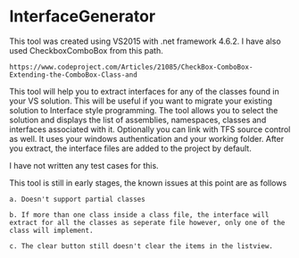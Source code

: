 # InterfaceGenerator

This tool was created using VS2015 with .net framework 4.6.2.  I have also used CheckboxComboBox from this path.

    https://www.codeproject.com/Articles/21085/CheckBox-ComboBox-Extending-the-ComboBox-Class-and


This tool will help you to extract interfaces for any of the classes found in your VS solution.  This will be useful if you want to migrate your existing solution to Interface style programming.
The tool allows you to select the solution and displays the list of assemblies, namespaces, classes and interfaces associated with it.
Optionally you can link with TFS source control as well.  It uses your windows authentication and your working folder.
After you extract, the interface files are added to the project by default.

I have not written any test cases for this.

This tool is still in early stages, the known issues at this point are as follows

    a. Doesn't support partial classes

    b. If more than one class inside a class file, the interface will extract for all the classes as seperate file however, only one of the class will implement.

    c. The clear button still doesn't clear the items in the listview.

